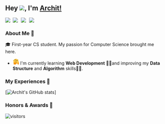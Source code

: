 ## Hey <img src="https://github.com/TheDudeThatCode/TheDudeThatCode/blob/master/Assets/Hi.gif" width="29px">, I'm [Archit!](https://iarchitsharma.github.io) 

<a href="https://www.linkedin.com/in/iarchitsharma/">
  <img align="left" width="24px" src="https://www.vectorlogo.zone/logos/linkedin/linkedin-icon.svg"  />
</a>
<a href="https://twitter.com/iarchitsharma">
  <img align="left" width="26px" src="https://www.vectorlogo.zone/logos/twitter/twitter-official.svg" />
</a>
<a href="mailto:@gmail.com">
  <img align="left" width="26px" src="https://www.vectorlogo.zone/logos/gmail/gmail-icon.svg" />
</a>
<a href="https://www.youtube.com/channel/UCfv8c">
  <img align="left" width="26px" src="https://www.vectorlogo.zone/logos/youtube/youtube-icon.svg" />
</a>


<br />

### About Me 👨‍
🎓 First-year CS student. My passion for Computer Science brought me here. </br>
- <img alt="GIF" src="https://github.com/SatYu26/SatYu26/blob/master/Assets/hmm.gif" width="20vw" /> I'm currently learning **Web Development** 🙋‍♂️and improving my **Data Structure** and **Algorithm** skills👨‍💻.

### My Experiences 🙌
[![Archit's GitHub stats](https://github-readme-stats.vercel.app/api?username=iArchitSharma)]

### Honors & Awards 🏅



![visitors](https://visitor-badge.laobi.icu/badge?page_id=iarchitsharma.iarchitsharma)
